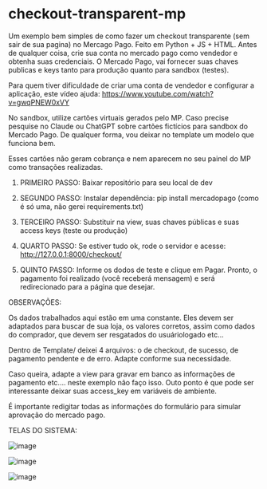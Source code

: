 # checkout-transparent-mp

Um exemplo bem simples de como fazer um checkout transparente (sem sair de sua pagina) no Mercago Pago. Feito em Python + JS + HTML.
Antes de qualquer coisa, crie sua conta no mercado pago como vendedor e obtenha suas credenciais.
O Mercado Pago, vai fornecer suas chaves publicas e keys tanto para produção quanto para sandbox (testes).

Para quem tiver dificuldade de criar uma conta de vendedor e configurar a aplicação, este vídeo ajuda:
https://www.youtube.com/watch?v=gwqPNEW0xVY

No sandbox, utilize cartões virtuais gerados pelo MP. Caso precise pesquise no Claude ou ChatGPT sobre cartões fictícios para sandbox do Mercado Pago.
De qualquer forma, vou deixar no template um modelo que funciona bem.

Esses cartões não geram cobrança e nem aparecem no seu painel do MP como transações realizadas.

1) PRIMEIRO PASSO:
   Baixar repositório para seu local de dev

2) SEGUNDO PASSO:
   Instalar dependência: pip install mercadopago (como é só uma, não gerei requirements.txt)

3) TERCEIRO PASSO:
   Substituir na view, suas chaves públicas e suas access keys (teste ou produção)

4) QUARTO PASSO:
   Se estiver tudo ok, rode o servidor e acesse: http://127.0.0.1:8000/checkout/

5) QUINTO PASSO:
   Informe os dodos de teste e clique em Pagar. Pronto, o pagamento foi realizado (você receberá mensagem) e será redirecionado para a página que desejar.

OBSERVAÇÕES:

Os dados trabalhados aqui estão em uma constante. Eles devem ser adaptados para buscar de sua loja, os valores corretos, assim como dados do comprador, que devem ser resgatados do usuáriologado etc...

Dentro de Template/ deixei 4 arquivos: o de checkout, de sucesso, de pagamento pendente e de erro. Adapte conforme sua necessidade.

Caso queira, adapte a view para gravar em banco as informações de pagamento etc.... neste exemplo não faço isso. Outo ponto é que pode ser interessante deixar suas access_key em variáveis de ambiente.

É importante redigitar todas as informações do formulário para simular aprovação do mercado pago.

TELAS DO SISTEMA:

![image](https://github.com/user-attachments/assets/291dcb91-1245-44ba-a132-4d0a2d34d2ee)

![image](https://github.com/user-attachments/assets/6e45d214-b4cd-49f3-9e51-3fe1db9fa83f)

![image](https://github.com/user-attachments/assets/a1afecb9-adee-4fc3-9b8f-cd537deaeafd)

